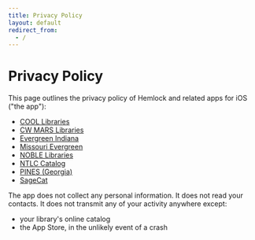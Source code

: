 ```yaml
---
title: Privacy Policy
layout: default
redirect_from:
  - /
---
```

# Privacy Policy

This page outlines the privacy policy of Hemlock and related apps for iOS ("the app"):
* [COOL Libraries](https://itunes.apple.com/us/app/cool-libraries/id1448198223)
* [CW MARS Libraries](https://itunes.apple.com/us/app/cw-mars-libraries/id1434646418)
* [Evergreen Indiana](https://apps.apple.com/us/app/evergreen-indiana/id1511341933)
* [Missouri Evergreen](https://apps.apple.com/us/app/missouri-evergreen/id1522068206)
* [NOBLE Libraries](https://apps.apple.com/us/app/id1471837723)
* [NTLC Catalog](https://apps.apple.com/us/app/ntlc-catalog/id1471921868)
* [PINES (Georgia)](https://itunes.apple.com/us/app/pines-georgia/id1400443994)
* [SageCat](https://apps.apple.com/us/app/sagecat/id1492950794)

The app does not collect any personal information.  It does not read your
contacts.  It does not transmit any of your activity anywhere except:

* your library's online catalog
* the App Store, in the unlikely event of a crash
